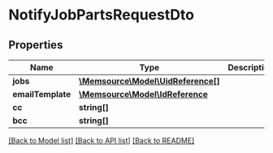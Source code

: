 # NotifyJobPartsRequestDto

## Properties
Name | Type | Description | Notes
------------ | ------------- | ------------- | -------------
**jobs** | [**\Memsource\Model\UidReference[]**](UidReference.md) |  | [optional] 
**emailTemplate** | [**\Memsource\Model\IdReference**](IdReference.md) |  | 
**cc** | **string[]** |  | [optional] 
**bcc** | **string[]** |  | [optional] 

[[Back to Model list]](../README.md#documentation-for-models) [[Back to API list]](../README.md#documentation-for-api-endpoints) [[Back to README]](../README.md)


